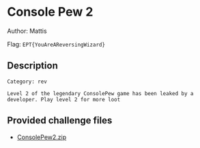 # Console Pew 2
Author: Mattis

Flag: `EPT{YouAreAReversingWizard}`
## Description
```
Category: rev

Level 2 of the legendary ConsolePew game has been leaked by a developer. Play level 2 for more loot
```

## Provided challenge files
* [ConsolePew2.zip](ConsolePew2.zip)
